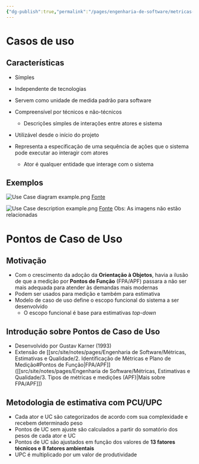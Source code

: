 ```yaml
---
{"dg-publish":true,"permalink":"/pages/engenharia-de-software/metricas-estimativas-e-qualidade/4-estimativas/"}
---
```



# Casos de uso

## Características

- Símples
- Independente de tecnologias
- Servem como unidade de medida padrão para software
- Compreensível por técnicos e não-técnicos
	- Descrições símples de interações entre atores e sistema
- Utilizável desde o início do projeto

- Representa a especificação de uma sequência de ações que o sistema pode executar ao interagir com atores
	- Ator é qualquer entidade que interage com o sistema

## Exemplos

![Use Case diagram example.png](/img/user/pages/Engenharia%20de%20Software/Resources/Use%20Case%20diagram%20example.png)
[Fonte](https://www.lucidchart.com/pages/uml-use-case-diagram)

![Use Case description example.png](/img/user/pages/Engenharia%20de%20Software/Resources/Use%20Case%20description%20example.png)
[Fonte](https://www.researchgate.net/figure/An-example-of-a-use-case-in-a-structured-form_fig4_225615716)
Obs: As imagens não estão relacionadas

# Pontos de Caso de Uso

## Motivação

- Com o crescimento da adoção da **Orientação à Objetos**, havia a ilusão de que a medição por **Pontos de Função** (FPA/APF) passara a não ser mais adequada para atender às demandas mais modernas
- Podem ser usados para medição e também para estimativa
- Modelo de caso de uso define o escopo funcional do sistema a ser desenvolvido
	- O escopo funcional é base para estimativas *top-down*

## Introdução sobre Pontos de Caso de Uso

- Desenvolvido por Gustav Karner (1993)
- Extensão de [[src/site/notes/pages/Engenharia de Software/Métricas, Estimativas e Qualidade/2. Identificação de Métricas e Plano de Medição#Pontos de Função\|FPA/APF]] ([[src/site/notes/pages/Engenharia de Software/Métricas, Estimativas e Qualidade/3. Tipos de métricas e medições (APF)\|Mais sobre FPA/APF]])

## Metodologia de estimativa com PCU/UPC

- Cada ator e UC são categorizados de acordo com sua complexidade e recebem determinado peso
- Pontos de UC sem ajuste são calculados a partir do somatório dos pesos de cada ator e UC
- Pontos de UC são ajustados em função dos valores de **13 fatores técnicos e 8 fatores ambientais**
- UPC é multiplicado por um valor de produtividade